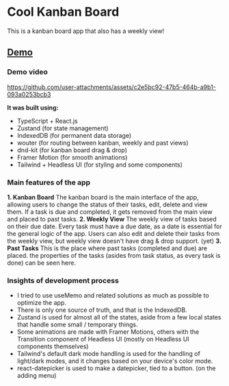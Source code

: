 # Cool Kanban Board
This is a kanban board app that also has a weekly view!
## [Demo](https://cool-kanban-board.vercel.app/)
### Demo video


https://github.com/user-attachments/assets/c2e5bc92-47b5-464b-a9b1-093a0253bcb3


**It was built using:** 
- TypeScript + React.js
- Zustand (for state management)
- IndexedDB (for permanent data storage)
- wouter (for routing between kanban, weekly and past views)
- dnd-kit (for kanban board drag & drop)
- Framer Motion (for smooth animations)
- Tailwind + Headless UI (for styling and some components)
### Main features of the app
**1. Kanban Board** 
  The kanban board is the main interface of the app, allowing users to change the status of their tasks, edit, delete and view them. If a task is due and completed, it gets removed from the main view and placed to past tasks.
**2. Weekly View**
  The weekly view of tasks based on their due date. Every task must have a due date, as a date is essential for the general logic of the app. Users can also edit and delete their tasks from the weekly view, but weekly view doesn't have drag & drop support. (yet)
**3. Past Tasks**
  This is the place where past tasks (completed and due) are placed. the properties of the tasks (asides from task status, as every task is done) can be seen here.
### Insights of development process
- I tried to use useMemo and related solutions as much as possible to optimize the app.
- There is only one source of truth, and that is the IndexedDB.
- Zustand is used for almost all of the states, aside from a few local states that handle some small / temporary things.
- Some animations are made with Framer Motions, others with the Transition component of Headless UI (mostly on Headless UI components themselves)
- Tailwind's default dark mode handling is used for the handling of light/dark modes, and it changes based on your device's color mode.
- react-datepicker is used to make a datepicker, tied to a button. (on the adding menu)
